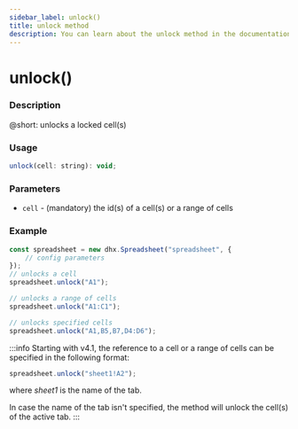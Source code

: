 ```yaml
---
sidebar_label: unlock()
title: unlock method
description: You can learn about the unlock method in the documentation of the DHTMLX JavaScript Spreadsheet library. Browse developer guides and API reference, try out code examples and live demos, and download a free 30-day evaluation version of DHTMLX Spreadsheet.
---
```


# unlock()

### Description

@short: unlocks a locked cell(s)

### Usage

~~~jsx
unlock(cell: string): void;
~~~

### Parameters

- `cell` - (mandatory) the id(s) of a cell(s) or a range of cells

### Example

~~~jsx {5,8,11}
const spreadsheet = new dhx.Spreadsheet("spreadsheet", {
    // config parameters
});
// unlocks a cell
spreadsheet.unlock("A1");

// unlocks a range of cells
spreadsheet.unlock("A1:C1");

// unlocks specified cells
spreadsheet.unlock("A1,B5,B7,D4:D6");
~~~

:::info
Starting with v4.1, the reference to a cell or a range of cells can be specified in the following format:

~~~jsx
spreadsheet.unlock("sheet1!A2"); 
~~~

where *sheet1* is the name of the tab.

In case the name of the tab isn't specified, the method will unlock the cell(s) of the active tab.
:::